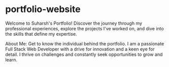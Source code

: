 # portfolio-website
Welcome to Suharsh's Portfolio! Discover the journey through my professional experiences, explore the projects I've worked on, and dive into the skills that define my expertise.

About Me:
Get to know the individual behind the portfolio. I am a passionate Full Stack Web Developer with a drive for innovation and a keen eye for detail. I thrive on challenges and constantly seek opportunities to grow and learn.
